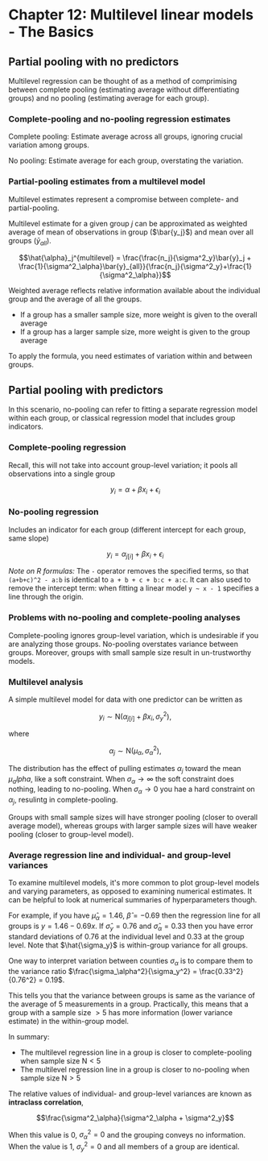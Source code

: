 # Chapter 12: Multilevel linear models - The Basics

## Partial pooling with no predictors

Multilevel regression can be thought of as a method of comprimising between complete pooling (estimating average  without differentiating groups) and no pooling (estimating average for each group).


### Complete-pooling and no-pooling regression estimates 

Complete pooling: Estimate average across all groups, ignoring crucial variation among groups.

No pooling: Estimate average for each group, overstating the variation.


### Partial-pooling estimates from a multilevel model

Multilevel estimates represent a compromise between complete- and partial-pooling. 

Multilevel estimate for a given group $j$ can be approximated as weighted average of mean of observations in group ($\bar{y_j}$) and mean over all groups ($\bar{y}_{all}$).

$$\hat{\alpha}_j^{multilevel} = \frac{\frac{n_j}{\sigma^2_y}\bar{y}_j + \frac{1}{\sigma^2_\alpha}\bar{y}_{all}}{\frac{n_j}{\sigma^2_y}+\frac{1}{\sigma^2_\alpha}}$$

Weighted average reflects relative information available about the individual group and the average of all the groups.

- If a group has a smaller sample size, more weight is given to the overall average 
- If a group has a larger sample size, more weight is given to the group average

To apply the formula, you need estimates of variation within and between groups.

## Partial pooling with predictors

In this scenario, no-pooling can refer to fitting a separate regression model within each group, or classical regression model that includes group indicators.

### Complete-pooling regression

Recall, this will not take into account group-level variation; it pools all observations into a single group

$$ y_i = \alpha + \beta x_i + \epsilon_i $$

### No-pooling regression

Includes an indicator for each group (different intercept for each group, same slope) 

$$y_i = \alpha_{j[i]} + \beta x_i + \epsilon_i$$

_Note on R formulas:_ The `-` operator removes the specified terms, so that `(a+b+c)^2 - a:b` is identical to `a + b + c + b:c + a:c`. It can also used to remove the intercept term: when fitting a linear model `y ~ x - 1` specifies a line through the origin. 

### Problems with no-pooling and complete-pooling analyses

Complete-pooling ignores group-level variation, which is undesirable if you are analyzing those groups. No-pooling overstates variance between groups. Moreover, groups with small sample size result in un-trustworthy models.

### Multilevel analysis

A simple multilevel model for data with one predictor can be written as

$$ y_i \sim \text{N}(\alpha_{j[i]} + \beta x_i, \sigma^2_y), \tag*{for i = 1, \ldots, n}$$

where

$$ \alpha_j \sim \text{N}(\mu_\alpha, \sigma^2_\alpha), \tag*{for j = 1, \ldots, n}$$

The distribution has the effect of pulling estimates $\alpha_j$ toward the mean $\mu_alpha$, like a soft constraint. When $\sigma_\alpha \rightarrow \infty$ the soft constraint does nothing, leading to no-pooling. When $\sigma_\alpha \rightarrow 0$ you hae a hard constraint on $\alpha_j$, resulintg in complete-pooling.

Groups with small sample sizes will have stronger pooling (closer to overall average model), whereas groups with larger sample sizes will have weaker pooling (closer to group-level model). 

### Average regression line and individual- and group-level variances

To examine multilevel models, it's more common to plot group-level models and varying parameters, as opposed to examining numerical estimates. It can be helpful to look at numerical summaries of hyperparameters though.

For example, if you have $\hat{\mu}_\alpha = 1.46$, $\hat\beta = -0.69$ then the regression line for all groups is $y=1.46-0.69x$. If $\hat\sigma_y = 0.76$ and $\hat\sigma_\alpha = 0.33$ then you have error standard deviations of 0.76 at the individual level and 0.33 at the group level. Note that $\hat{\sigma_y}$ is within-group variance for all groups.

One way to interpret variation between counties $\sigma_\alpha$ is to compare them to the variance ratio $\frac{\sigma_\alpha^2}{\sigma_y^2} = \frac{0.33^2}{0.76^2} = 0.19$. 

This tells you that the variance between groups is same as the variance of the average of 5 measurements in a group. Practically, this means that a group with a sample size $>5$ has more information (lower variance estimate) in the within-group model. 

In summary: 

- The multilevel regression line in a group is closer to complete-pooling when sample size $\text{N} < 5$
- The multilevel regression line in a group is closer to no-pooling when sample size $\text{N} > 5$

The relative values of individual- and group-level variances are known as **intraclass correlation**,

$$\frac{\sigma^2_\alpha}{\sigma^2_\alpha + \sigma^2_y}$$

When this value is 0, $\sigma^2_\alpha = 0$ and the grouping conveys no information. When the value is 1, $\sigma^2_y = 0$ and all members of a group are identical. 

